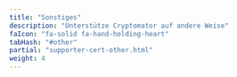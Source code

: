 ```yaml
---
title: "Sonstiges"
description: "Unterstütze Cryptomator auf andere Weise"
faIcon: "fa-solid fa-hand-holding-heart"
tabHash: "#other"
partial: "supporter-cert-other.html"
weight: 4
---
```

